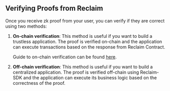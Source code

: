 ## Verifying Proofs from Reclaim

Once you receive zk proof from your user, you can verify if they are correct using two methods:

1. **On-chain verification**: This method is useful if you want to build a trustless application. The proof is verified on-chain and the application can execute transactions based on the response from Reclaim Contract.

    Guide to on-chain verification can be found [here](onchain-verification.md).

2. **Off-chain verification**: This method is useful if you want to build a centralized application. The proof is verified off-chain using Reclaim-SDK and the application can execute its business logic based on the correctness of the proof.

    <!-- Guide to off-chain verification can be found [here](offchain-verification.md). -->

<!-- Once a proof is generated, there are two ways the application can choose to verify it. Either `verifyCorrectnessOfProof()` from reclaim-sdk can be used if the application is centralized or `assertValidEpochAndSignedClaim()` external function from Reclaim's smart contract can be used to verify the proof on-chain if the application is trustless. -->